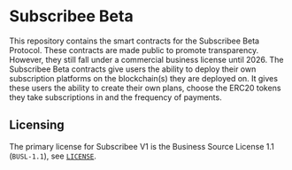 # Subscribee Beta

This repository contains the smart contracts for the Subscribee Beta Protocol. These contracts are made public to promote transparency. However, they still fall under a commercial business license until 2026. The Subscribee Beta contracts give users the ability to deploy their own subscription platforms on the blockchain(s) they are deployed on. It gives these users the ability to create their own plans, choose the ERC20 tokens they take subscriptions in and the frequency of payments.


## Licensing

The primary license for Subscribee V1 is the Business Source License 1.1 (`BUSL-1.1`), see [`LICENSE`](./LICENSE).
